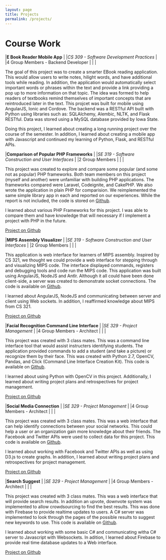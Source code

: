 ```yaml
---
layout: page
title: Projects
permalink: /projects/
---
```


# Course Work


|**E Book Reader Mobile App**                                   |
|*CS 309 - Software Development Practices*                     |
|4 Group Members - Backend Developer                                              |
|                                             |

The goal of this project was to create a smarter EBook reading application.
This would allow users to write notes, hilight words, and have additional
tools while reading. In addition, the application would automatically select
important words or phrases within the text and provide a link providing a
pop up to more information on that topic. The idea was formed to help
readers of textbooks remind themselves of important concepts that are
reintroduced later in the text. This projcet was built for mobile using
AngularJS, Ionic and Cordove. The backend was a RESTful API built with
Python using libraries such as: SQLAlchemy, Alembic, NLTK, and Flask RESTful.
Data was stored using a MySQL database provided by Iowa State.

Doing this project, I learned about creating a long running project over the course of the semester.
In addition, I learned about creating a mobile app with Javascript and continued my learning of 
Python, Flask, and RESTful APIs.


|**Comparison of Popular PHP Frameworks**                      |
|*SE 319 - Software Construction and User Interfaces*          |
|2 Group Members                                               |
|                                                              |

This project was created to explore and compare some popular (and some not
as popular) PHP frameworks. Both team members on this project (myself and another)
were unfamiliar with building PHP applications. The frameworks compared were
Laravel, Codeignite, and CakePHP. We also wrote the application in plain PHP
for comparision. We reimplemented the same simple library app in each and
reported on our experiences. While the report is not included, the code
is stored on [Github](https://github.com/carterthayer/319Portfolio2).

I learned about various PHP Frameworks for this project.
I was able to compare them and have knowledge that will necessary
if I implement a project with PHP in the future.

[Project on Github](https://github.com/carterthayer/319Portfolio2)

|**MIPS Assembly Visualizer**                                  |
|*SE 319 - Software Construction and User Interfaces*          |
|2 Group Members                                               |
|                                                              |

This application is web interface for learners of MIPS assembly.
Inspired by CS 321, we thought we could provide a web interface for
stepping through and visualizing MIPS code. The interface displayed
commands, registers and debugging tools and code run the MIPS code.
This application was built using AngularJS, NodeJS and Antlr.
Although it all could have been done client-side, a server was created
to demonstrate socket connections. The code is available on [Github](https://github.com/carterthayer/319Portfolio3).

I learned about AngularJS, NodeJS and communicating between server and client using
Web sockets. In addition, I reaffirmed knowledge about MIPS from CS 321.

[Project on Github](https://github.com/carterthayer/319Portfolio3)



|**Facial Recognition Command Line Interface**                 |
|*SE 329 - Project Management*                                 |
|4 Group Members - Architect                                   |
|                                                              |

This project was created with 3 class mates. This was a command line interface tool
that would assist instructers identifying students. The application provided
commands to add a student (and take a picture) or recognize them by their face.
This was created with Python 2.7, OpenCV, Pandas, and Click (Command Line Interface Creation Kit).
This code is available on [Github](https://github.com/AlgorithmArchitects/Facial-Recognition).

I learned about using Python with OpenCV in this project. Additionally,
I learned about writing project plans and retrospectives for project management.

[Project on Github](https://github.com/AlgorithmArchitects/Facial-Recognition)


|**Social Media Connection**                 |
|*SE 329 - Project Management*                                 |
|4 Group Members - Architect                                   |
|                                                              |

This project was created with 3 class mates. This was a web interface that
can help identify connections between your social networks.
This could help a user or an organization gain more knowledge about their friends.
The Facebook and Twitter APIs were used to collect data for this project.
This code is available on [Github](https://github.com/AlgorithmArchitects/SocialMediaConnections).

I learned about working with Facebook and Twitter APIs as well as using D3.js to create graphs.
In addition, I learned about writing project plans and retrospectives for project management.

[Project on Github](https://github.com/AlgorithmArchitects/SocialMediaConnections)

|**Search Suggest**                 |
|*SE 329 - Project Management*                                 |
|4 Group Members - Architect                                   |
|                                                              |

This project was created with 3 class mates. This was a web interface that
will provide search results. In addition an upvote, downvote system was implemented to
allow crowdsourcing to find the best results. This was done with Firebase to provide realtime
updates to users. A C# server was implemented to look through the pages of the possible results
to suggest new keywords to use.
This code is available on [Github](https://github.com/AlgorithmArchitects/search-suggest).

I learned about working with some basic C# and communicating witha C# server to Javascript with
Websockets. In adition, I learned about Firebase to provide real time database updates to a Web interface.

[Project on Github](https://github.com/AlgorithmArchitects/search-suggest)
